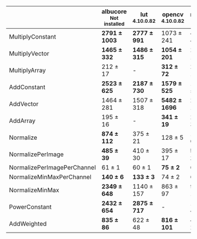 |                           |albucore<br><small>Not installed</small>|lut<br><small>4.10.0.82</small>|opencv<br><small>4.10.0.82</small>|numpy<br><small>1.24.4</small>|torchvision<br><small>0.18.1+rocm6.0</small>|
|---------------------------|----------------------------------------|-------------------------------|----------------------------------|------------------------------|--------------------------------------------|
|MultiplyConstant           |**2791 ± 1003**                         |**2777 ± 991**                 |1073 ± 241                        |474 ± 48                      |831 ± 297                                   |
|MultiplyVector             |**1465 ± 332**                          |**1486 ± 315**                 |**1054 ± 201**                    |246 ± 15                      |-                                           |
|MultiplyArray              |212 ± 17                                |-                              |**312 ± 72**                      |214 ± 17                      |144 ± 12                                    |
|AddConstant                |**2523 ± 625**                          |**2187 ± 730**                 |**1579 ± 525**                    |1153 ± 182                    |981 ± 210                                   |
|AddVector                  |1464 ± 281                              |1507 ± 318                     |**5482 ± 1696**                   |234 ± 13                      |-                                           |
|AddArray                   |195 ± 16                                |-                              |**341 ± 19**                      |206 ± 3                       |165 ± 13                                    |
|Normalize                  |**874 ± 112**                           |375 ± 21                       |128 ± 5                           |138 ± 6                       |352 ± 52                                    |
|NormalizePerImage          |**485 ± 39**                            |410 ± 30                       |395 ± 17                          |**529 ± 17**                  |196 ± 13                                    |
|NormalizePerImagePerChannel|61 ± 1                                  |60 ± 1                         |**75 ± 2**                        |68 ± 1                        |-                                           |
|NormalizeMinMaxPerChannel  |**140 ± 6**                             |**133 ± 3**                    |74 ± 2                            |68 ± 1                        |-                                           |
|NormalizeMinMax            |**2349 ± 648**                          |1140 ± 157                     |863 ± 97                          |947 ± 118                     |650 ± 85                                    |
|PowerConstant              |**2432 ± 654**                          |**2875 ± 717**                 |-                                 |153 ± 4                       |222 ± 12                                    |
|AddWeighted                |**835 ± 86**                            |622 ± 48                       |**816 ± 101**                     |413 ± 25                      |315 ± 4                                     |
